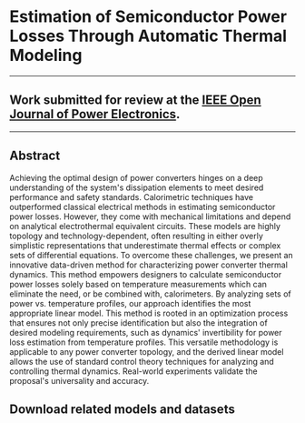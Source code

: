 # Estimation of Semiconductor Power Losses Through Automatic Thermal Modeling
***

## Work submitted for review at the [IEEE Open Journal of Power Electronics](https://www.ieee-pels.org/publications/ojpel).
***

## Abstract


Achieving the optimal design of power converters hinges on a deep understanding of the system's dissipation elements to meet desired performance and safety standards. Calorimetric techniques have outperformed classical electrical methods in estimating semiconductor power losses. However, they come with mechanical limitations and depend on analytical electrothermal equivalent circuits. These models are highly topology and technology-dependent, often resulting in either overly simplistic representations that underestimate thermal effects or complex sets of differential equations. To overcome these challenges, we present an innovative data-driven method for characterizing power converter thermal dynamics. This method empowers designers to calculate semiconductor power losses solely based on temperature measurements which can eliminate the need, or be combined with, calorimeters. By analyzing sets of power vs. temperature profiles, our approach identifies the most appropriate linear model. This method is rooted in an optimization process that ensures not only precise identification but also the integration of desired modeling requirements, such as dynamics' invertibility for power loss estimation from temperature profiles. This versatile methodology is applicable to any power converter topology, and the derived linear model allows the use of standard control theory techniques for analyzing and controlling thermal dynamics. Real-world experiments validate the proposal's universality and accuracy. 


## Download related models and datasets
